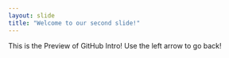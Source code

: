 ```yaml
---
layout: slide
title: "Welcome to our second slide!"
---
```

This is the Preview of GitHub Intro!
Use the left arrow to go back!
